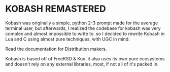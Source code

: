 # KOBASH REMASTERED
Kobash was originally a simple, python 2-3 prompt made for the average terminal user, 
but afterwards, I realized the codebase for kobash was very complex and almost impossible to write to.
so I decided to rewrite Kobash in Lua and C using almost pure techniques, with UGC in mind.

Read the documentation for Distribution makers.

Kobash is based off of FreeKSD & Kux. it also uses its own pure ecosystems
and doesn't rely on any external libraries, most, if not all of it's packed in.